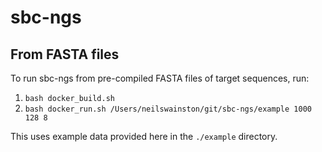 # sbc-ngs

## From FASTA files

To run sbc-ngs from pre-compiled FASTA files of target sequences, run:

1. `bash docker_build.sh`
2. `bash docker_run.sh /Users/neilswainston/git/sbc-ngs/example 1000 128 8`

This uses example data provided here in the `./example` directory.
